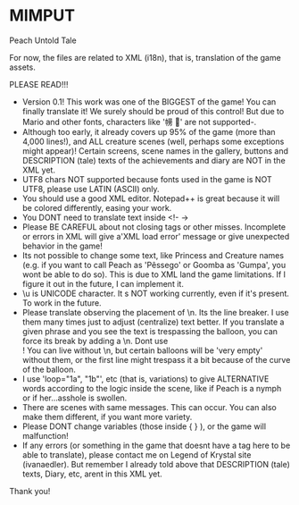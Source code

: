 # MIMPUT
Peach Untold Tale

For now, the files are related to XML (i18n), that is, translation of the game assets.

PLEASE READ!!!
- Version 0.1! This work was one of the BIGGEST of the game! You can finally translate it! We surely should be proud of this control! But due to Mario and other fonts, characters like '㡢 ࡧ' are not supported-. 
- Although too early, it already covers up 95% of the game (more than 4,000 lines!), and ALL creature scenes (well, perhaps some exceptions might appear)! Certain screens, scene names in the gallery, buttons and DESCRIPTION (tale) texts of the achievements and diary are NOT in the XML yet.
- UTF8 chars NOT supported because fonts used in the game is NOT UTF8, please use LATIN (ASCII) only.
- You should use a good XML editor. Notepad++ is great because it will be colored differently, easing your work.
- You DONT need to translate text inside <!-  ->
- Please BE CAREFUL about not closing tags or other misses. Incomplete or errors in XML will give a'XML load error' message or give unexpected behavior in the game!
- Its not possible to change some text, like Princess and Creature names (e.g. if you want to call Peach as 'Pêssego' or Goomba as 'Gumpa', you wont be able to do so). This is due to XML land the game limitations. If I figure it out in the future, I can implement it.
- \\u is UNICODE character. It s NOT working currently, even if it's present. To work in the future. 
- Please translate observing the placement of \n. Its the line breaker. I use them many times just to adjust (centralize) text better. If you translate a given phrase and you see the text is trespassing the balloon, you can force its break by adding a \n. Dont use <br/>!
You can live without \n, but certain balloons will be 'very empty' without them, or the first line might trespass it a bit because of the curve of the balloon.
- I use 'loop="1a", "1b"', etc (that is, variations) to give ALTERNATIVE words according to the logic inside the scene, like if Peach is a nymph or if her...asshole is swollen.
- There are scenes with same messages. This can occur. You can also make them different, if you want more variety.
- Please DONT change variables (those inside { } ), or the game will malfunction!
- If any errors (or something in the game that doesnt have a tag here to be able to translate), please contact me on Legend of Krystal site (ivanaedler). But remember I already told above that DESCRIPTION (tale) texts, Diary, etc, arent in this XML yet.

Thank you!
